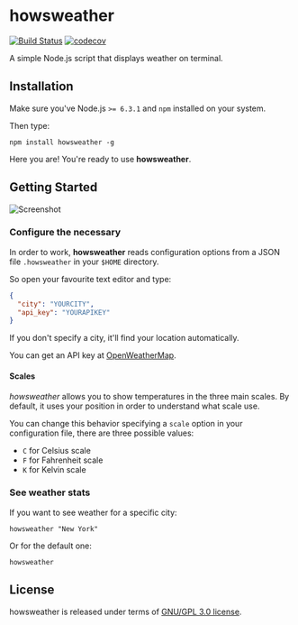 # howsweather
[![Build Status](https://travis-ci.org/PugliaSOS/howsweather.svg?branch=master)](https://travis-ci.org/PugliaSOS/howsweather)
[![codecov](https://codecov.io/gh/PugliaSOS/howsweather/branch/master/graph/badge.svg)](https://codecov.io/gh/PugliaSOS/howsweather)

A simple Node.js script that displays weather on terminal.

## Installation

Make sure you've Node.js `>= 6.3.1` and `npm` installed on your system.

Then type:

```shell
npm install howsweather -g
```

Here you are! You're ready to use **howsweather**.

## Getting Started
![Screenshot](http://i.imgur.com/UG40JgX.png "Screenshot")

### Configure the necessary

In order to work, **howsweather** reads configuration options from a 
JSON file `.howsweather` in your `$HOME` directory.

So open your favourite text editor and type:
```json
{
  "city": "YOURCITY",
  "api_key": "YOURAPIKEY"
}
```

If you don't specify a city, it'll find your location automatically.

You can get an API key at [OpenWeatherMap](https://openweathermap.org/api).

#### Scales

_howsweather_ allows you to show temperatures in the three main scales.
By default, it uses your position in order to understand what scale use.

You can change this behavior specifying a `scale` option in your 
configuration file, there are three possible values:

- `C` for Celsius scale
- `F` for Fahrenheit scale
- `K` for Kelvin scale

### See weather stats

If you want to see weather for a specific city:
```shell
howsweather "New York"
```

Or for the default one:
```shell
howsweather
```

## License

howsweather is released under terms of [GNU/GPL 3.0 license](LICENSE).
